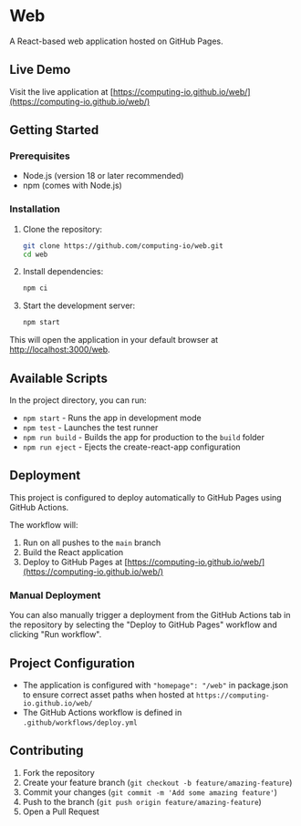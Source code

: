 # Web

A React-based web application hosted on GitHub Pages.

## Live Demo

Visit the live application at [https://computing-io.github.io/web/](https://computing-io.github.io/web/)

## Getting Started

### Prerequisites

- Node.js (version 18 or later recommended)
- npm (comes with Node.js)

### Installation

1. Clone the repository:
   ```bash
   git clone https://github.com/computing-io/web.git
   cd web
   ```

2. Install dependencies:
   ```bash
   npm ci
   ```

3. Start the development server:
   ```bash
   npm start
   ```

This will open the application in your default browser at [http://localhost:3000/web](http://localhost:3000/web).

## Available Scripts

In the project directory, you can run:

- `npm start` - Runs the app in development mode
- `npm test` - Launches the test runner
- `npm run build` - Builds the app for production to the `build` folder
- `npm run eject` - Ejects the create-react-app configuration

## Deployment

This project is configured to deploy automatically to GitHub Pages using GitHub Actions. 

The workflow will:
1. Run on all pushes to the `main` branch
2. Build the React application
3. Deploy to GitHub Pages at [https://computing-io.github.io/web/](https://computing-io.github.io/web/)

### Manual Deployment

You can also manually trigger a deployment from the GitHub Actions tab in the repository by selecting the "Deploy to GitHub Pages" workflow and clicking "Run workflow".

## Project Configuration

- The application is configured with `"homepage": "/web"` in package.json to ensure correct asset paths when hosted at `https://computing-io.github.io/web/`
- The GitHub Actions workflow is defined in `.github/workflows/deploy.yml`

## Contributing

1. Fork the repository
2. Create your feature branch (`git checkout -b feature/amazing-feature`)
3. Commit your changes (`git commit -m 'Add some amazing feature'`)
4. Push to the branch (`git push origin feature/amazing-feature`)
5. Open a Pull Request